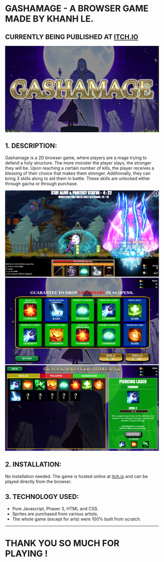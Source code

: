 # GASHAMAGE - A BROWSER GAME MADE BY KHANH LE.
## CURRENTLY BEING PUBLISHED AT [ITCH.IO](https://vibingdeveloper.itch.io/gashamage)

![Cover Art](https://github.com/lehuykhanh41/Gashamage/blob/main/GSMCover.png)

## 1. DESCRIPTION:

Gashamage is a 2D browser game, where players are a mage trying to defend a holy structure. The more monster the player slays, the stronger they will be.
Upon reaching a certain number of kills, the player receives a blessing of their choice that makes them stronger.
Additionally, they can bring 3 skills along to aid them in battle. These skills are unlocked either through gacha or through purchase.

![Art1](https://github.com/lehuykhanh41/Gashamage/blob/main/BattleIMG.png)
![Art2](https://github.com/lehuykhanh41/Gashamage/blob/main/GachaIMG.png)
![Art3](https://github.com/lehuykhanh41/Gashamage/blob/main/SkillEquipz.png)

## 2. INSTALLATION:

No installation needed. The game is hosted online at [itch.io](https://vibingdeveloper.itch.io/gashamage) and can be played directly from the browser.

## 3. TECHNOLOGY USED:
- Pure Javascript, Phaser 3, HTML and CSS.
- Sprites are purchased from various artists.
- The whole game (except for arts) were 100% built from scratch.
---

# THANK YOU SO MUCH FOR PLAYING !
